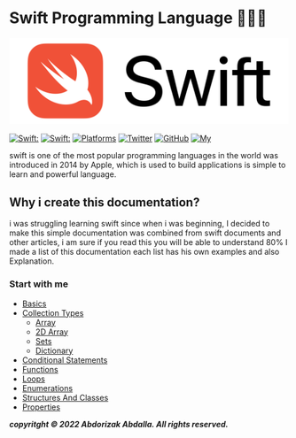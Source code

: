 # Swift Programming Language 🧑🏽‍💻

![image](/img/Swift.png)

[![Swift:](https://img.shields.io/badge/Swift-5.5.2-orange?style=flat-round)](https://img.shields.io/badge/Swift-5.5.2-Orange?style=flat-round)
[![Swift:](https://img.shields.io/badge/Swift-Documentation-yellow?style=flat-round)](https://img.shields.io/badge/Swift-Documentation-yellow?style=flat-round)
[![Platforms](https://img.shields.io/badge/Platforms-macOS_Linux_Windows-yellowgreen?style=flat-round)](https://img.shields.io/badge/Platforms-macOS_iOS_tvOS_watchOS_Linux_Windows-Green?style=flat-round)
[![Twitter](https://img.shields.io/badge/twitter-@abdorizak3-blue.svg?style=flat-round)](https://twitter.com/abdorizak3)
[![GitHub](https://img.shields.io/badge/GitHub-abdorizak3-blue.svg?style=flat-round)](https://github.com/abdorizak3)
[![My](https://img.shields.io/badge/MyWebsite-blue?style=flat-round)](https://abdorizak.com)

swift is one of the most popular programming languages in the world was introduced in 2014 by Apple, which is used to build applications is simple to learn and powerful language.

## Why i create this documentation?
i was struggling learning swift since when i was beginning, I decided to make this simple documentation was combined from swift documents and other articles, i am sure if you read this you will be able to understand 80% I made a list of this documentation each list has his own examples and also Explanation.

### Start with me

- [Basics](/Basics/Basic.md)
- [Collection Types](/Collection%20Types/)
  - [Array](/Collection%20Types/Array.md)
  - [2D Array](/Collection%20Types/MultiDimensional_Array.md)
  - [Sets](/Collection%20Types/Sets.md)
  - [Dictionary](/Collection%20Types/Dictionary.md)
- [Conditional Statements](/Conditional%20Statements/Conditional-Statements.md)
- [Functions](/Functions/Functions.md)
- [Loops](/Loops/Loops.md)
- [Enumerations](/Enumerations/Enums.md)
- [Structures And Classes](/Structures%20and%20Classes/SC.md)
- [Properties](/Structures%20and%20Classes/Properties.md)



***copyritght © 2022 Abdorizak Abdalla. All rights reserved.***
